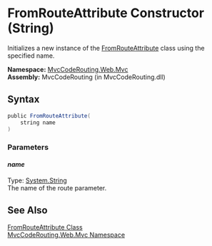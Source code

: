 FromRouteAttribute Constructor (String)
=======================================
Initializes a new instance of the [FromRouteAttribute][1] class using the specified name.

**Namespace:** [MvcCodeRouting.Web.Mvc][2]  
**Assembly:** MvcCodeRouting (in MvcCodeRouting.dll)

Syntax
------

```csharp
public FromRouteAttribute(
	string name
)
```

### Parameters

#### *name*
Type: [System.String][3]  
The name of the route parameter.


See Also
--------
[FromRouteAttribute Class][1]  
[MvcCodeRouting.Web.Mvc Namespace][2]  

[1]: README.md
[2]: ../README.md
[3]: http://msdn.microsoft.com/en-us/library/s1wwdcbf